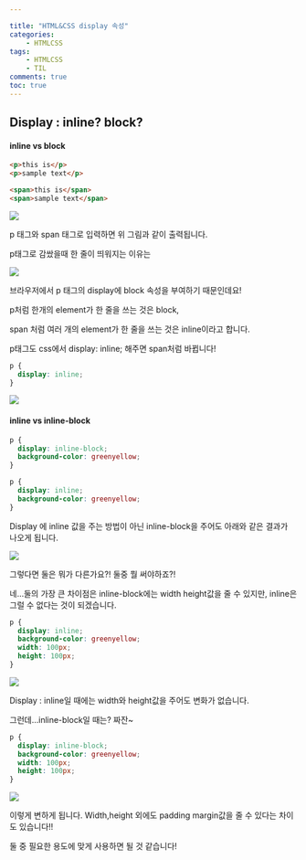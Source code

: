 ```yaml
---

title: "HTML&CSS display 속성"
categories:
    - HTMLCSS
tags:
    - HTMLCSS
    - TIL
comments: true
toc: true
---
```



## Display : inline? block?

#### inline vs block

```html
<p>this is</p>
<p>sample text</p>

<span>this is</span>
<span>sample text</span>
```

![](https://i.ibb.co/5FDFTn7/2020-10-20-2-20-41.png)

p 태그와 span 태그로 입력하면 위 그림과 같이 출력됩니다.

p태그로 감쌌을때 한 줄이 띄워지는 이유는 

![](https://i.ibb.co/MCPMVR6/2020-10-20-2-21-02.png)

브라우저에서 p 태그의 display에 block 속성을 부여하기 때문인데요!

p처럼 한개의 element가 한 줄을 쓰는 것은 block,

span 처럼 여러 개의 element가 한 줄을 쓰는 것은 inline이라고 합니다.

p태그도 css에서 display: inline; 해주면 span처럼 바뀝니다!

```css
p {
  display: inline;
}
```

![](https://i.ibb.co/HYftZR0/2020-10-20-3-21-24.png)

#### inline vs inline-block

```css
p {
  display: inline-block;
  background-color: greenyellow;
}
```

```css
p {
  display: inline;
  background-color: greenyellow;
}
```

Display 에 inline 값을 주는 방법이 아닌 inline-block을 주어도 아래와 같은 결과가 나오게 됩니다.

![](https://i.ibb.co/0ZnQP5X/2020-10-20-3-27-13.png)

그렇다면 둘은 뭐가 다른가요?! 둘중 뭘 써야하죠?!

네...둘의 가장 큰 차이점은 inline-block에는 width height값을 줄 수 있지만, inline은 그럴 수 없다는 것이 되겠습니다.

```css
p {
  display: inline;
  background-color: greenyellow;
  width: 100px;
  height: 100px;
}
```

![](https://i.ibb.co/0ZnQP5X/2020-10-20-3-27-13.png)

Display : inline일 때에는 width와 height값을 주어도 변화가 없습니다.

그런데...inline-block일 때는? 짜잔~

```css
p {
  display: inline-block;
  background-color: greenyellow;
  width: 100px;
  height: 100px;
}
```

![](https://i.ibb.co/YhThWLG/2020-10-20-3-34-22.png)

이렇게 변하게 됩니다. Width,height 외에도 padding margin값을 줄 수 있다는 차이도 있습니다!!

둘 중 필요한 용도에 맞게 사용하면 될 것 같습니다!


